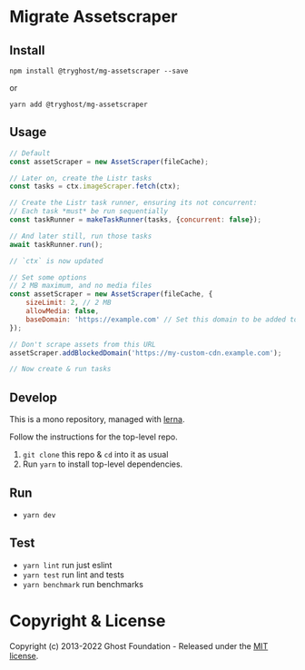 # Migrate Assetscraper

## Install

`npm install @tryghost/mg-assetscraper --save`

or

`yarn add @tryghost/mg-assetscraper`


## Usage

```js
// Default
const assetScraper = new AssetScraper(fileCache);

// Later on, create the Listr tasks
const tasks = ctx.imageScraper.fetch(ctx);

// Create the Listr task runner, ensuring its not concurrent:
// Each task *must* be run sequentially
const taskRunner = makeTaskRunner(tasks, {concurrent: false});

// And later still, run those tasks
await taskRunner.run();

// `ctx` is now updated
```

```js
// Set some options
// 2 MB maximum, and no media files
const assetScraper = new AssetScraper(fileCache, {
    sizeLimit: 2, // 2 MB
    allowMedia: false,
    baseDomain: 'https://example.com' // Set this domain to be added to relative asset links
});

// Don't scrape assets from this URL
assetScraper.addBlockedDomain('https://my-custom-cdn.example.com');

// Now create & run tasks
```

## Develop

This is a mono repository, managed with [lerna](https://lernajs.io/).

Follow the instructions for the top-level repo.
1. `git clone` this repo & `cd` into it as usual
2. Run `yarn` to install top-level dependencies.


## Run

- `yarn dev`


## Test

- `yarn lint` run just eslint
- `yarn test` run lint and tests
- `yarn benchmark` run benchmarks


# Copyright & License

Copyright (c) 2013-2022 Ghost Foundation - Released under the [MIT license](LICENSE).
